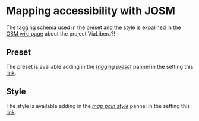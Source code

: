 # Mapping accessibility with JOSM

The tagging schema used in the preset and the style is expalined in the [OSM wiki page](https://wiki.openstreetmap.org/wiki/User:LorenzoStucchi/ViaLibera) about the project ViaLibera?!

## Preset

The preset is available adding in the [*tagging preset*](https://josm.openstreetmap.de/wiki/Help/Preferences/Map#TaggingPresets) pannel in the setting this [link](https://raw.githubusercontent.com/LorenzoStucchi/accessibility_JOSM_preset/master/accesibility_elements.xml). 

## Style

The style is available adding in the [*map pain style*](https://josm.openstreetmap.de/wiki/Help/Preferences/Map#MapPaintStyles) pannel in the setting this [link](https://raw.githubusercontent.com/LorenzoStucchi/accessibility_JOSM_preset/master/accessibility_style.mapcss). 

